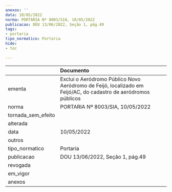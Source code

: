 ```yaml
---
anexos: ''
data: 10/05/2022
norma: PORTARIA Nº 8003/SIA, 10/05/2022
publicacao: DOU 13/06/2022, Seção 1, pág.49
tags:
- portaria
tipo_normatico: Portaria
hide: 
- toc 
 
---
```


|                    | Documento                                                                                                      |
|:-------------------|:---------------------------------------------------------------------------------------------------------------|
| ementa             | Exclui o Aeródromo Público Novo Aeródromo de Feijó, localizado em Feijó/AC, do cadastro de aeródromos públicos |
| norma              | PORTARIA Nº 8003/SIA, 10/05/2022                                                                               |
| tornada_sem_efeito |                                                                                                                |
| alterada           |                                                                                                                |
| data               | 10/05/2022                                                                                                     |
| outros             |                                                                                                                |
| tipo_normatico     | Portaria                                                                                                       |
| publicacao         | DOU 13/06/2022, Seção 1, pág.49                                                                                |
| revogada           |                                                                                                                |
| em_vigor           |                                                                                                                |
| anexos             |                                                                                                                |